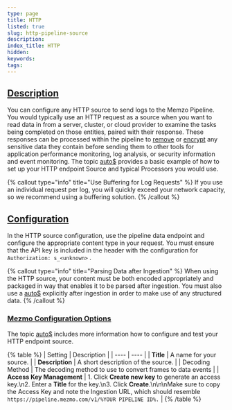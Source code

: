 ```yaml
---
type: page
title: HTTP
listed: true
slug: http-pipeline-source
description: 
index_title: HTTP
hidden: 
keywords: 
tags: 
---
```


## [Description](https://docs.mezmo.com/docs/http-pipeline-source#description)

You can configure any HTTP source to send logs to the Memzo Pipeline. You would typically use an HTTP request as a source when you want to read data in from a server, cluster, or cloud provider to examine the tasks being completed on those entities, paired with their response. These responses can be processed within the pipeline to [remove](/docs/remove-fields-pipeline-processor) or [encrypt](/docs/encrypt-field-pipeline-processor) any sensitive data they contain before sending them to other tools for application performance monitoring, log analysis, or security information and event monitoring. The topic [auto$](/docs/pipeline-architecture-HTTP-endpoint) provides a basic example of how to set up your HTTP endpoint Source and typical Processors you would use.

{% callout type="info" title="Use Buffering for Log Requests" %}
If you use an individual request per log, you will quickly exceed your network capacity, so we recommend using a buffering solution.
{% /callout %}

## [Configuration](https://docs.mezmo.com/docs/http-pipeline-source#configuration)

In the HTTP source configuration, use the pipeline data endpoint and configure the appropriate content type in your request. You must ensure that the API key is included in the header with the configuration for `Authorization: s_<unknown>` .

{% callout type="info" title="Parsing Data after Ingestion" %}
When using the HTTP source, your content must be both encoded appropriately and packaged in way that enables it to be parsed after ingestion. You must also use a [auto$](/docs/parse-pipeline-processor) explicitly after ingestion in order to make use of any structured data.
{% /callout %}

### [Mezmo Configuration Options](https://docs.mezmo.com/docs/http-pipeline-source#mezmo-configuration-options)

The topic [auto$](/docs/pipeline-architecture-HTTP-endpoint) includes more information how to configure and test your HTTP endpoint source.

{% table %}
| Setting | Description | 
| ---- | ---- | 
| **Title** | A name for your source. | 
| **Description** | A short description of the source. | 
| Decoding Method | The decoding method to use to convert frames to data events | 
| **Access Key Management** | 1. Click **Create new key** to generate an access key.\n2. Enter a **Title** for the key.\n3. Click **Create**.\n\n\nMake sure to copy the Access Key and note the Ingestion URL, which should resemble `https://pipeline.mezmo.com/v1/%YOUR PIPELINE ID%.` | 
{% /table %}